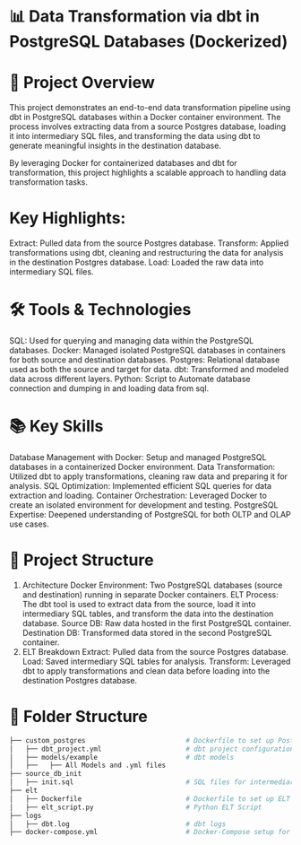 # 📊 Data Transformation via dbt in PostgreSQL Databases (Dockerized)

# 🌟 Project Overview
This project demonstrates an end-to-end data transformation pipeline using dbt in PostgreSQL databases within a Docker container environment. The process involves extracting data from a source Postgres database, loading it into intermediary SQL files, and transforming the data using dbt to generate meaningful insights in the destination database.

By leveraging Docker for containerized databases and dbt for transformation, this project highlights a scalable approach to handling data transformation tasks.

# Key Highlights:
Extract: Pulled data from the source Postgres database.
Transform: Applied transformations using dbt, cleaning and restructuring the data for analysis in the destination Postgres database.
Load: Loaded the raw data into intermediary SQL files.

# 🛠️ Tools & Technologies
SQL: Used for querying and managing data within the PostgreSQL databases.
Docker: Managed isolated PostgreSQL databases in containers for both source and destination databases.
Postgres: Relational database used as both the source and target for data.
dbt: Transformed and modeled data across different layers.
Python: Script to Automate database connection and dumping in and loading data from sql.

# 📚 Key Skills
Database Management with Docker: Setup and managed PostgreSQL databases in a containerized Docker environment.
Data Transformation: Utilized dbt to apply transformations, cleaning raw data and preparing it for analysis.
SQL Optimization: Implemented efficient SQL queries for data extraction and loading.
Container Orchestration: Leveraged Docker to create an isolated environment for development and testing.
PostgreSQL Expertise: Deepened understanding of PostgreSQL for both OLTP and OLAP use cases.

# 🚀 Project Structure
1. Architecture
Docker Environment: Two PostgreSQL databases (source and destination) running in separate Docker containers.
ELT Process: The dbt tool is used to extract data from the source, load it into intermediary SQL tables, and transform the data into the destination database.
Source DB: Raw data hosted in the first PostgreSQL container.
Destination DB: Transformed data stored in the second PostgreSQL container.
2. ELT Breakdown
Extract: Pulled data from the source Postgres database.
Load: Saved intermediary SQL tables for analysis.
Transform: Leveraged dbt to apply transformations and clean data before loading into the destination Postgres database.

# 📂 Folder Structure
``` bash
├── custom_postgres                         # Dockerfile to set up PostgreSQL databases
│   ├── dbt_project.yml                     # dbt project configuration
│   ├── models/example                      # dbt models
│   ├──   ├── All Models and .yml files
├── source_db_init
│   ├── init.sql                            # SQL files for intermediary data storage
├── elt
│   ├── Dockerfile                          # Dockerfile to set up ELT Script
│   ├── elt_script.py                       # Python ELT Script
├── logs
│   ├── dbt.log                             # dbt logs
├── docker-compose.yml                      # Docker-Compose setup for source and destination databases
```
